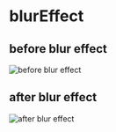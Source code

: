 # blurEffect

## before blur effect
![before blur effect](https://github.com/anthrgrnwrld/blurEffect/blob/blur/CameraRollAccess/Simulator%20Screen%20Shot%202015.10.29%2018.57.09.png)

## after blur effect
![after blur effect](https://github.com/anthrgrnwrld/blurEffect/blob/blur/CameraRollAccess/Simulator%20Screen%20Shot%202015.10.29%2018.57.26.png)
